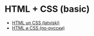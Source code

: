 # HTML + CSS (basic)

- [HTML un CSS (latviski)](README.lv.md)
- [HTML и CSS (по-русски)](README.ru.md)
